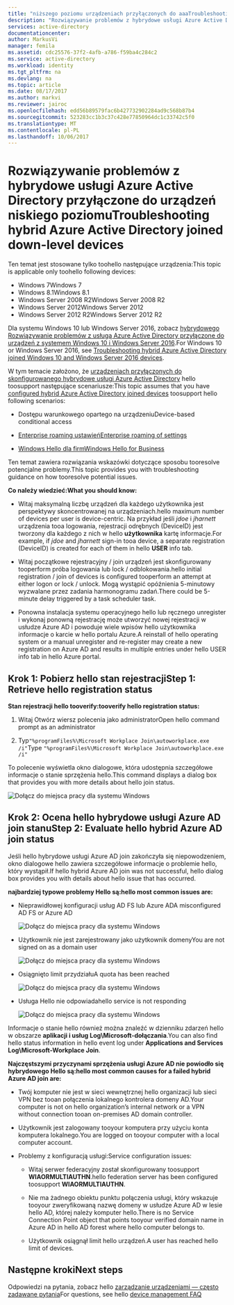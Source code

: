 ```yaml
---
title: "niższego poziomu urządzeniach przyłączonych do aaaTroubleshooting hybrydowe usługi Azure Active Directory | Dokumentacja firmy Microsoft"
description: "Rozwiązywanie problemów z hybrydowe usługi Azure Active Directory połączone urządzenia niższego poziomu."
services: active-directory
documentationcenter: 
author: MarkusVi
manager: femila
ms.assetid: cdc25576-37f2-4afb-a786-f59ba4c284c2
ms.service: active-directory
ms.workload: identity
ms.tgt_pltfrm: na
ms.devlang: na
ms.topic: article
ms.date: 08/17/2017
ms.author: markvi
ms.reviewer: jairoc
ms.openlocfilehash: edd56b89579fac6b427732902284ad9c568b87b4
ms.sourcegitcommit: 523283cc1b3c37c428e77850964dc1c33742c5f0
ms.translationtype: MT
ms.contentlocale: pl-PL
ms.lasthandoff: 10/06/2017
---
```

# <a name="troubleshooting-hybrid-azure-active-directory-joined-down-level-devices"></a><span data-ttu-id="3fc46-103">Rozwiązywanie problemów z hybrydowe usługi Azure Active Directory przyłączone do urządzeń niskiego poziomu</span><span class="sxs-lookup"><span data-stu-id="3fc46-103">Troubleshooting hybrid Azure Active Directory joined down-level devices</span></span> 

<span data-ttu-id="3fc46-104">Ten temat jest stosowane tylko toohello następujące urządzenia:</span><span class="sxs-lookup"><span data-stu-id="3fc46-104">This topic is applicable only toohello following devices:</span></span> 

- <span data-ttu-id="3fc46-105">Windows 7</span><span class="sxs-lookup"><span data-stu-id="3fc46-105">Windows 7</span></span> 
- <span data-ttu-id="3fc46-106">Windows 8.1</span><span class="sxs-lookup"><span data-stu-id="3fc46-106">Windows 8.1</span></span> 
- <span data-ttu-id="3fc46-107">Windows Server 2008 R2</span><span class="sxs-lookup"><span data-stu-id="3fc46-107">Windows Server 2008 R2</span></span> 
- <span data-ttu-id="3fc46-108">Windows Server 2012</span><span class="sxs-lookup"><span data-stu-id="3fc46-108">Windows Server 2012</span></span> 
- <span data-ttu-id="3fc46-109">Windows Server 2012 R2</span><span class="sxs-lookup"><span data-stu-id="3fc46-109">Windows Server 2012 R2</span></span> 
 

<span data-ttu-id="3fc46-110">Dla systemu Windows 10 lub Windows Server 2016, zobacz [hybrydowego Rozwiązywanie problemów z usługą Azure Active Directory przyłączone do urządzeń z systemem Windows 10 i Windows Server 2016](device-management-troubleshoot-hybrid-join-windows-current.md).</span><span class="sxs-lookup"><span data-stu-id="3fc46-110">For Windows 10 or Windows Server 2016, see [Troubleshooting hybrid Azure Active Directory joined Windows 10 and Windows Server 2016 devices](device-management-troubleshoot-hybrid-join-windows-current.md).</span></span>

<span data-ttu-id="3fc46-111">W tym temacie założono, że [urządzeniach przyłączonych do skonfigurowanego hybrydowe usługi Azure Active Directory](device-management-hybrid-azuread-joined-devices-setup.md) hello toosupport następujące scenariusze:</span><span class="sxs-lookup"><span data-stu-id="3fc46-111">This topic assumes that you have [configured hybrid Azure Active Directory joined devices](device-management-hybrid-azuread-joined-devices-setup.md) toosupport hello following scenarios:</span></span>

- <span data-ttu-id="3fc46-112">Dostępu warunkowego opartego na urządzeniu</span><span class="sxs-lookup"><span data-stu-id="3fc46-112">Device-based conditional access</span></span>

- [<span data-ttu-id="3fc46-113">Enterprise roaming ustawień</span><span class="sxs-lookup"><span data-stu-id="3fc46-113">Enterprise roaming of settings</span></span>](active-directory-windows-enterprise-state-roaming-overview.md)

- [<span data-ttu-id="3fc46-114">Windows Hello dla firm</span><span class="sxs-lookup"><span data-stu-id="3fc46-114">Windows Hello for Business</span></span>](active-directory-azureadjoin-passport-deployment.md) 





<span data-ttu-id="3fc46-115">Ten temat zawiera rozwiązania wskazówki dotyczące sposobu tooresolve potencjalne problemy.</span><span class="sxs-lookup"><span data-stu-id="3fc46-115">This topic provides you with troubleshooting guidance on how tooresolve potential issues.</span></span>  

<span data-ttu-id="3fc46-116">**Co należy wiedzieć:**</span><span class="sxs-lookup"><span data-stu-id="3fc46-116">**What you should know:**</span></span> 

- <span data-ttu-id="3fc46-117">Witaj maksymalną liczbę urządzeń dla każdego użytkownika jest perspektywy skoncentrowanej na urządzeniach.</span><span class="sxs-lookup"><span data-stu-id="3fc46-117">hello maximum number of devices per user is device-centric.</span></span> <span data-ttu-id="3fc46-118">Na przykład jeśli *jdoe* i *jharnett* urządzenia tooa logowania, rejestracji odrębnych (DeviceID) jest tworzony dla każdego z nich w hello **użytkownika** kartę informacje.</span><span class="sxs-lookup"><span data-stu-id="3fc46-118">For example, if *jdoe* and *jharnett* sign-in tooa device, a separate registration (DeviceID) is created for each of them in hello **USER** info tab.</span></span>  

- <span data-ttu-id="3fc46-119">Witaj początkowe rejestracyjny / join urządzeń jest skonfigurowany tooperform próba logowania lub lock / odblokowania.</span><span class="sxs-lookup"><span data-stu-id="3fc46-119">hello initial registration / join of devices is configured tooperform an attempt at either logon or lock / unlock.</span></span> <span data-ttu-id="3fc46-120">Mogą wystąpić opóźnienia 5-minutowy wyzwalane przez zadania harmonogramu zadań.</span><span class="sxs-lookup"><span data-stu-id="3fc46-120">There could be 5-minute delay triggered by a task scheduler task.</span></span> 

- <span data-ttu-id="3fc46-121">Ponowna instalacja systemu operacyjnego hello lub ręcznego unregister i wykonaj ponowną rejestrację może utworzyć nowej rejestracji w usłudze Azure AD i powoduje wiele wpisów hello użytkownika informacje o karcie w hello portalu Azure.</span><span class="sxs-lookup"><span data-stu-id="3fc46-121">A reinstall of hello operating system or a manual unregister and re-register may create a new registration on Azure AD and results in multiple entries under hello USER info tab in hello Azure portal.</span></span> 


## <a name="step-1-retrieve-hello-registration-status"></a><span data-ttu-id="3fc46-122">Krok 1: Pobierz hello stan rejestracji</span><span class="sxs-lookup"><span data-stu-id="3fc46-122">Step 1: Retrieve hello registration status</span></span> 

<span data-ttu-id="3fc46-123">**Stan rejestracji hello tooverify:**</span><span class="sxs-lookup"><span data-stu-id="3fc46-123">**tooverify hello registration status:**</span></span>  

1. <span data-ttu-id="3fc46-124">Witaj Otwórz wiersz polecenia jako administrator</span><span class="sxs-lookup"><span data-stu-id="3fc46-124">Open hello command prompt as an administrator</span></span> 

2. <span data-ttu-id="3fc46-125">Typ`"%programFiles%\Microsoft Workplace Join\autoworkplace.exe /i"`</span><span class="sxs-lookup"><span data-stu-id="3fc46-125">Type `"%programFiles%\Microsoft Workplace Join\autoworkplace.exe /i"`</span></span>

<span data-ttu-id="3fc46-126">To polecenie wyświetla okno dialogowe, która udostępnia szczegółowe informacje o stanie sprzężenia hello.</span><span class="sxs-lookup"><span data-stu-id="3fc46-126">This command displays a dialog box that provides you with more details about hello join status.</span></span>

![Dołącz do miejsca pracy dla systemu Windows](./media/active-directory-device-registration-troubleshoot-windows-legacy/01.png)


## <a name="step-2-evaluate-hello-hybrid-azure-ad-join-status"></a><span data-ttu-id="3fc46-128">Krok 2: Ocena hello hybrydowe usługi Azure AD join stanu</span><span class="sxs-lookup"><span data-stu-id="3fc46-128">Step 2: Evaluate hello hybrid Azure AD join status</span></span> 

<span data-ttu-id="3fc46-129">Jeśli hello hybrydowe usługi Azure AD join zakończyła się niepowodzeniem, okno dialogowe hello zawiera szczegółowe informacje o problemie hello, który wystąpił.</span><span class="sxs-lookup"><span data-stu-id="3fc46-129">If hello hybrid Azure AD join was not successful, hello dialog box provides you with details about hello issue that has occurred.</span></span>

<span data-ttu-id="3fc46-130">**najbardziej typowe problemy Hello są:**</span><span class="sxs-lookup"><span data-stu-id="3fc46-130">**hello most common issues are:**</span></span>

- <span data-ttu-id="3fc46-131">Nieprawidłowej konfiguracji usług AD FS lub Azure AD</span><span class="sxs-lookup"><span data-stu-id="3fc46-131">A misconfigured AD FS or Azure AD</span></span>

    ![Dołącz do miejsca pracy dla systemu Windows](./media/active-directory-device-registration-troubleshoot-windows-legacy/02.png)

- <span data-ttu-id="3fc46-133">Użytkownik nie jest zarejestrowany jako użytkownik domeny</span><span class="sxs-lookup"><span data-stu-id="3fc46-133">You are not signed on as a domain user</span></span>

    ![Dołącz do miejsca pracy dla systemu Windows](./media/active-directory-device-registration-troubleshoot-windows-legacy/03.png)

- <span data-ttu-id="3fc46-135">Osiągnięto limit przydziału</span><span class="sxs-lookup"><span data-stu-id="3fc46-135">A quota has been reached</span></span>

    ![Dołącz do miejsca pracy dla systemu Windows](./media/active-directory-device-registration-troubleshoot-windows-legacy/04.png)

- <span data-ttu-id="3fc46-137">Usługa Hello nie odpowiada</span><span class="sxs-lookup"><span data-stu-id="3fc46-137">hello service is not responding</span></span> 

    ![Dołącz do miejsca pracy dla systemu Windows](./media/active-directory-device-registration-troubleshoot-windows-legacy/05.png)

<span data-ttu-id="3fc46-139">Informacje o stanie hello również można znaleźć w dzienniku zdarzeń hello w obszarze **aplikacji i usług Log\Microsoft-dołączania**.</span><span class="sxs-lookup"><span data-stu-id="3fc46-139">You can also find hello status information in hello event log under **Applications and Services Log\Microsoft-Workplace Join**.</span></span>
  
<span data-ttu-id="3fc46-140">**Najczęstszymi przyczynami sprzężenia usługi Azure AD nie powiodło się hybrydowego Hello są:**</span><span class="sxs-lookup"><span data-stu-id="3fc46-140">**hello most common causes for a failed hybrid Azure AD join are:**</span></span> 

- <span data-ttu-id="3fc46-141">Twój komputer nie jest w sieci wewnętrznej hello organizacji lub sieci VPN bez tooan połączenia lokalnego kontrolera domeny AD.</span><span class="sxs-lookup"><span data-stu-id="3fc46-141">Your computer is not on hello organization’s internal network or a VPN without connection tooan on-premises AD domain controller.</span></span>

- <span data-ttu-id="3fc46-142">Użytkownik jest zalogowany tooyour komputera przy użyciu konta komputera lokalnego.</span><span class="sxs-lookup"><span data-stu-id="3fc46-142">You are logged on tooyour computer with a local computer account.</span></span> 

- <span data-ttu-id="3fc46-143">Problemy z konfiguracją usługi:</span><span class="sxs-lookup"><span data-stu-id="3fc46-143">Service configuration issues:</span></span> 

  - <span data-ttu-id="3fc46-144">Witaj serwer federacyjny został skonfigurowany toosupport **WIAORMULTIAUTHN**.</span><span class="sxs-lookup"><span data-stu-id="3fc46-144">hello federation server has been configured toosupport **WIAORMULTIAUTHN**.</span></span> 

  - <span data-ttu-id="3fc46-145">Nie ma żadnego obiektu punktu połączenia usługi, który wskazuje tooyour zweryfikowaną nazwę domeny w usłudze Azure AD w lesie hello AD, której należy komputer hello.</span><span class="sxs-lookup"><span data-stu-id="3fc46-145">There is no Service Connection Point object that points tooyour verified domain name in Azure AD in hello AD forest where hello computer belongs to.</span></span>

  - <span data-ttu-id="3fc46-146">Użytkownik osiągnął limit hello urządzeń.</span><span class="sxs-lookup"><span data-stu-id="3fc46-146">A user has reached hello limit of devices.</span></span> 

## <a name="next-steps"></a><span data-ttu-id="3fc46-147">Następne kroki</span><span class="sxs-lookup"><span data-stu-id="3fc46-147">Next steps</span></span>

<span data-ttu-id="3fc46-148">Odpowiedzi na pytania, zobacz hello [zarządzanie urządzeniami — często zadawane pytania](device-management-faq.md)</span><span class="sxs-lookup"><span data-stu-id="3fc46-148">For questions, see hello [device management FAQ](device-management-faq.md)</span></span>  
